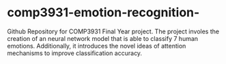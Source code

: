 # comp3931-emotion-recognition-
Github Repository for COMP3931 Final Year project. The project involes the creation of an neural network model that is able to classify 7 human emotions. Additionally, it introduces the novel ideas of attention mechanisms to improve classification accuracy.
